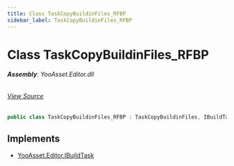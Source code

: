 ```yaml
---
title: Class TaskCopyBuildinFiles_RFBP
sidebar_label: TaskCopyBuildinFiles_RFBP
---
```

# Class TaskCopyBuildinFiles_RFBP


###### **Assembly**: YooAsset.Editor.dll
###### [View Source](https://github.com/tuyoogame/YooAsset-Samples.git/blob/main/Assets/YooAsset/Editor/AssetBundleBuilder/BuildPipeline/RawFileBuildPipeline/BuildTasks/TaskCopyBuildinFiles_RFBP.cs#L9)
```csharp title="Declaration"
public class TaskCopyBuildinFiles_RFBP : TaskCopyBuildinFiles, IBuildTask
```

## Implements

* [YooAsset.Editor.IBuildTask](../YooAsset.Editor/IBuildTask.md)
